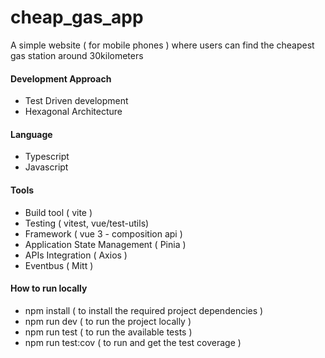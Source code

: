 # cheap_gas_app
A simple website ( for mobile phones ) where users can find the cheapest gas station around 30kilometers

#### Development Approach
- Test Driven development
- Hexagonal Architecture

#### Language
- Typescript
- Javascript

#### Tools
- Build tool ( vite )
- Testing ( vitest, vue/test-utils)
- Framework ( vue 3 - composition api )
- Application State Management ( Pinia )
- APIs Integration ( Axios )
- Eventbus ( Mitt )

#### How to run locally
- npm install ( to install the required project dependencies )
- npm run dev ( to run the project locally )
- npm run test ( to run the available tests )
- npm run test:cov ( to run and get the test coverage )
